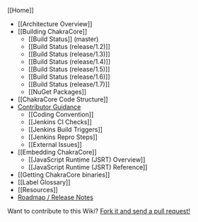 [[Home]]

* [[Architecture Overview]]
* [[Building ChakraCore]]
  * [[Build Status]] (master)
  * [[Build Status (release/1.2)]]
  * [[Build Status (release/1.3)]]
  * [[Build Status (release/1.4)]]
  * [[Build Status (release/1.5)]]
  * [[Build Status (release/1.6)]]
  * [[Build Status (release/1.7)]]
  * [[NuGet Packages]]
* [[ChakraCore Code Structure]] 
* [Contributor Guidance](https://github.com/Microsoft/ChakraCore/blob/master/CONTRIBUTING.md)
  * [[Coding Convention]]
  * [[Jenkins CI Checks]]
  * [[Jenkins Build Triggers]]
  * [[Jenkins Repro Steps]]
  * [[External Issues]]
* [[Embedding ChakraCore]]
  * [[JavaScript Runtime (JSRT) Overview]]
  * [[JavaScript Runtime (JSRT) Reference]]
* [[Getting ChakraCore binaries]]
* [[Label Glossary]]
* [[Resources]]
* [Roadmap / Release Notes](https://github.com/Microsoft/ChakraCore/wiki/Roadmap)

Want to contribute to this Wiki? [Fork it and send a pull request!](https://github.com/Microsoft/ChakraCore-wiki)
